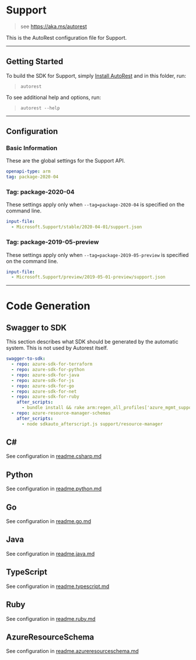 # Support
    
> see https://aka.ms/autorest

This is the AutoRest configuration file for Support.


---
## Getting Started 
To build the SDK for Support, simply [Install AutoRest](https://aka.ms/autorest/install) and in this folder, run:

> `autorest`

To see additional help and options, run:

> `autorest --help`
---

## Configuration


### Basic Information 
These are the global settings for the Support API.

``` yaml
openapi-type: arm
tag: package-2020-04
```

### Tag: package-2020-04

These settings apply only when `--tag=package-2020-04` is specified on the command line.

```yaml $(tag) == 'package-2020-04'
input-file:
  - Microsoft.Support/stable/2020-04-01/support.json
```

### Tag: package-2019-05-preview

These settings apply only when `--tag=package-2019-05-preview` is specified on the command line.

``` yaml $(tag) == 'package-2019-05-preview'
input-file:
  - Microsoft.Support/preview/2019-05-01-preview/support.json
```

---
# Code Generation


## Swagger to SDK

This section describes what SDK should be generated by the automatic system.
This is not used by Autorest itself.

``` yaml $(swagger-to-sdk)
swagger-to-sdk:
  - repo: azure-sdk-for-terraform
  - repo: azure-sdk-for-python
  - repo: azure-sdk-for-java
  - repo: azure-sdk-for-js
  - repo: azure-sdk-for-go
  - repo: azure-sdk-for-net
  - repo: azure-sdk-for-ruby
    after_scripts:
      - bundle install && rake arm:regen_all_profiles['azure_mgmt_support']
  - repo: azure-resource-manager-schemas
    after_scripts:
      - node sdkauto_afterscript.js support/resource-manager
```

## C# 

See configuration in [readme.csharp.md](./readme.csharp.md)

## Python

See configuration in [readme.python.md](./readme.python.md)

## Go

See configuration in [readme.go.md](./readme.go.md)

## Java

See configuration in [readme.java.md](./readme.java.md)

## TypeScript

See configuration in [readme.typescript.md](./readme.typescript.md)

## Ruby

See configuration in [readme.ruby.md](./readme.ruby.md)

## AzureResourceSchema

See configuration in [readme.azureresourceschema.md](./readme.azureresourceschema.md)

